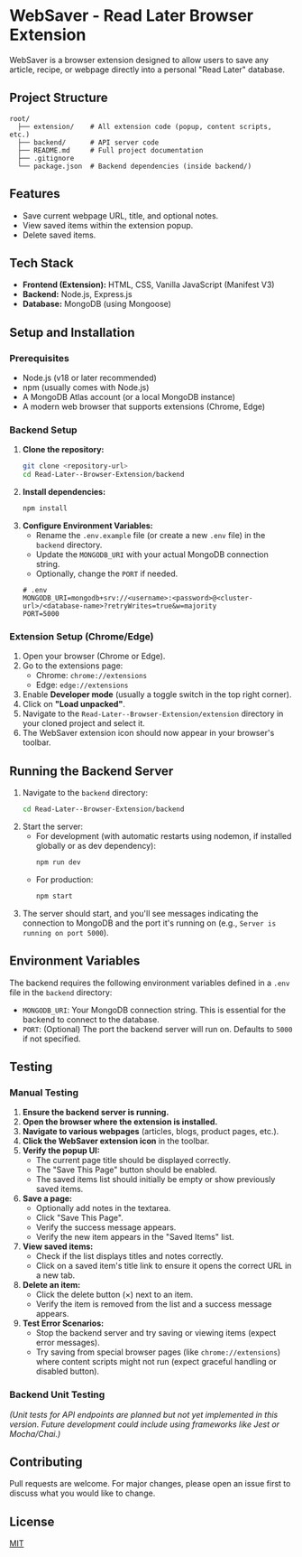 # WebSaver - Read Later Browser Extension

WebSaver is a browser extension designed to allow users to save any article, recipe, or webpage directly into a personal "Read Later" database.

## Project Structure

```
root/
  ├── extension/    # All extension code (popup, content scripts, etc.)
  ├── backend/      # API server code
  ├── README.md     # Full project documentation
  ├── .gitignore
  └── package.json  # Backend dependencies (inside backend/)
```

## Features

- Save current webpage URL, title, and optional notes.
- View saved items within the extension popup.
- Delete saved items.

## Tech Stack

- **Frontend (Extension):** HTML, CSS, Vanilla JavaScript (Manifest V3)
- **Backend:** Node.js, Express.js
- **Database:** MongoDB (using Mongoose)

## Setup and Installation

### Prerequisites

- Node.js (v18 or later recommended)
- npm (usually comes with Node.js)
- A MongoDB Atlas account (or a local MongoDB instance)
- A modern web browser that supports extensions (Chrome, Edge)

### Backend Setup

1.  **Clone the repository:**
    ```bash
    git clone <repository-url>
    cd Read-Later--Browser-Extension/backend
    ```
2.  **Install dependencies:**
    ```bash
    npm install
    ```
3.  **Configure Environment Variables:**
    - Rename the `.env.example` file (or create a new `.env` file) in the `backend` directory.
    - Update the `MONGODB_URI` with your actual MongoDB connection string.
    - Optionally, change the `PORT` if needed.
    ```dotenv
    # .env
    MONGODB_URI=mongodb+srv://<username>:<password>@<cluster-url>/<database-name>?retryWrites=true&w=majority
    PORT=5000
    ```

### Extension Setup (Chrome/Edge)

1.  Open your browser (Chrome or Edge).
2.  Go to the extensions page:
    - Chrome: `chrome://extensions`
    - Edge: `edge://extensions`
3.  Enable **Developer mode** (usually a toggle switch in the top right corner).
4.  Click on **"Load unpacked"**.
5.  Navigate to the `Read-Later--Browser-Extension/extension` directory in your cloned project and select it.
6.  The WebSaver extension icon should now appear in your browser's toolbar.

## Running the Backend Server

1.  Navigate to the `backend` directory:
    ```bash
    cd Read-Later--Browser-Extension/backend
    ```
2.  Start the server:
    - For development (with automatic restarts using nodemon, if installed globally or as dev dependency):
      ```bash
      npm run dev
      ```
    - For production:
      ```bash
      npm start
      ```
3.  The server should start, and you'll see messages indicating the connection to MongoDB and the port it's running on (e.g., `Server is running on port 5000`).

## Environment Variables

The backend requires the following environment variables defined in a `.env` file in the `backend` directory:

- `MONGODB_URI`: Your MongoDB connection string. This is essential for the backend to connect to the database.
- `PORT`: (Optional) The port the backend server will run on. Defaults to `5000` if not specified.

## Testing

### Manual Testing

1.  **Ensure the backend server is running.**
2.  **Open the browser where the extension is installed.**
3.  **Navigate to various webpages** (articles, blogs, product pages, etc.).
4.  **Click the WebSaver extension icon** in the toolbar.
5.  **Verify the popup UI:**
    - The current page title should be displayed correctly.
    - The "Save This Page" button should be enabled.
    - The saved items list should initially be empty or show previously saved items.
6.  **Save a page:**
    - Optionally add notes in the textarea.
    - Click "Save This Page".
    - Verify the success message appears.
    - Verify the new item appears in the "Saved Items" list.
7.  **View saved items:**
    - Check if the list displays titles and notes correctly.
    - Click on a saved item's title link to ensure it opens the correct URL in a new tab.
8.  **Delete an item:**
    - Click the delete button (×) next to an item.
    - Verify the item is removed from the list and a success message appears.
9.  **Test Error Scenarios:**
    - Stop the backend server and try saving or viewing items (expect error messages).
    - Try saving from special browser pages (like `chrome://extensions`) where content scripts might not run (expect graceful handling or disabled button).

### Backend Unit Testing

*(Unit tests for API endpoints are planned but not yet implemented in this version. Future development could include using frameworks like Jest or Mocha/Chai.)*

## Contributing

Pull requests are welcome. For major changes, please open an issue first to discuss what you would like to change.

## License

[MIT](https://choosealicense.com/licenses/mit/)